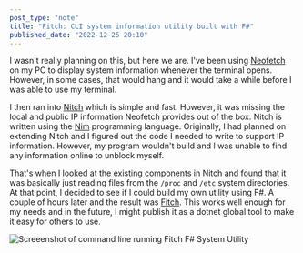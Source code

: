 ```yaml
---
post_type: "note" 
title: "Fitch: CLI system information utility built with F#"
published_date: "2022-12-25 20:10"
---
```


I wasn't really planning on this, but here we are. I've been using [Neofetch](https://github.com/dylanaraps/neofetch) on my PC to display system information whenever the terminal opens. However, in some cases, that would hang and it would take a while before I was able to use my terminal. 

I then ran into [Nitch](https://github.com/unxsh/nitch) which is simple and fast. However, it was missing the local and public IP information Neofetch provides out of the box. Nitch is written using the [Nim](https://nim-lang.org/) programming language. Originally, I had planned on extending Nitch and I figured out the code I needed to write to support IP information. However, my program wouldn't build and I was unable to find any information online to unblock myself. 

That's when I looked at the existing components in Nitch and found that it was basically just reading files from the `/proc` and `/etc` system directories. At that point, I decided to see if I could build my own utility using F#. A couple of hours later and the result was [Fitch](/github/fitch). This works well enough for my needs and in the future, I might publish it as a dotnet global tool to make it easy for others to use. 

![Screeenshot of command line running Fitch F# System Utility](/images/feed/fitch-display.png)